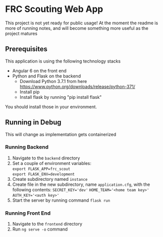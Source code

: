# FRC Scouting Web App

This project is not yet ready for public usage! 
At the moment the readme is more of running notes, 
and will become something more useful as the project matures

## Prerequisites
This application is using the following technology stacks
* Angular 6 on the front end
* Python and Flask on the backend
  * Download Python 3.7.1 from here https://www.python.org/downloads/release/python-371/
  * Install pip
  * Install flask by running "pip install flask"

You should install those in your environment.

## Running in Debug
This will change as implementation gets containerized

### Running Backend
1) Navigate to the `backend` directory 
2) Set a couple of environment variables:  
`export FLASK_APP=frc_scout`  
`export FLASK_ENV=development`
3) Create subdirectory named `instance`
4) Create file in the new subdirectory, name `application.cfg`, with the following contents: 
`SECRET_KEY='dev'`
`HOME_TEAM='<home team key>'`
`AUTH_KEY='<auth key>'`
3) Start the server by running command `flask run`

### Running Front End
1) Navigate to the `frontend` directory 
2) Run `ng serve -o` command






 


